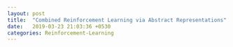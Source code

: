 ```yaml
---
layout: post
title:  "Combined Reinforcement Learning via Abstract Representations"
date:   2019-03-23 21:03:36 +0530
categories: Reinforcement-Learning
---
```


